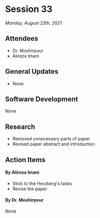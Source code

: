 # Session 33
*Monday, August 23th, 2021*

## Attendees

- Dr. Moshirpour
- Alireza Imani

## General Updates

- None

## Software Development

None

## Research

- Removed unnecessary parts of paper
- Revised paper abstract and introduction

## Action Items

#### By Alireza Imani

- Stick to the Herzberg's tasks
- Revise the paper

#### By Dr. Moshirpour
None
